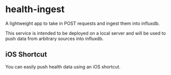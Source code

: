 # health-ingest

A lightweight app to take in POST requests and ingest them into influxdb.

This service is intended to be deployed on a local server and will be used to push data from arbitrary sources into influxdb.

## iOS Shortcut

You can easily push health data using an iOS shortcut.
